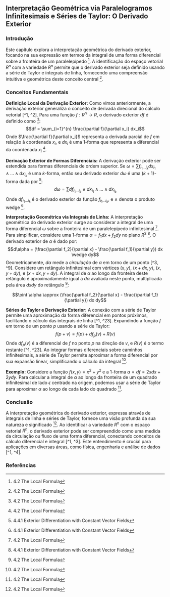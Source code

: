 ## Interpretação Geométrica via Paralelogramos Infinitesimais e Séries de Taylor: O Derivado Exterior

### Introdução
Este capítulo explora a interpretação geométrica do derivado exterior, focando na sua expressão em termos da integral de uma forma diferencial sobre a fronteira de um paralelepípedo [^1]. A identificação do espaço vetorial $R^n$ com a variedade $R^n$ permite que o derivado exterior seja definido usando a série de Taylor e integrais de linha, fornecendo uma compreensão intuitiva e geométrica deste conceito central [^1].

### Conceitos Fundamentais
**Definição Local da Derivação Exterior:**
Como vimos anteriormente, a derivação exterior generaliza o conceito de derivada direcional do cálculo vetorial [^1, ^2]. Para uma função $f: R^n \rightarrow R$, o derivado exterior $df$ é definido como [^1]:
$$df = \sum_{i=1}^{n} \frac{\partial f}{\partial x_i} dx_i$$
Onde $\frac{\partial f}{\partial x_i}$ representa a derivada parcial de $f$ em relação à coordenada $x_i$, e $dx_i$ é uma 1-forma que representa a diferencial da coordenada $x_i$ [^1].

**Derivação Exterior de Formas Diferenciais:**
A derivação exterior pode ser estendida para formas diferenciais de ordem superior. Se $\omega = \sum f_{i_1...i_k} dx_{i_1} \wedge ... \wedge dx_{i_k}$ é uma $k$-forma, então seu derivado exterior $d\omega$ é uma $(k+1)$-forma dada por [^3]:
$$d\omega = \sum df_{i_1...i_k} \wedge dx_{i_1} \wedge ... \wedge dx_{i_k}$$
Onde $df_{i_1...i_k}$ é o derivado exterior da função $f_{i_1...i_k}$, e $\wedge$ denota o produto wedge [^3].

**Interpretação Geométrica via Integrais de Linha:**
A interpretação geométrica do derivado exterior surge ao considerar a integral de uma forma diferencial $\omega$ sobre a fronteira de um paralelepípedo infinitesimal [^1]. Para simplificar, considere uma 1-forma $\alpha = f_1 dx + f_2 dy$ no plano $R^2$ [^3]. O derivado exterior de $\alpha$ é dado por:
$$d\alpha = (\frac{\partial f_2}{\partial x} - \frac{\partial f_1}{\partial y}) dx \wedge dy$$
Geometricamente, $d\alpha$ mede a *circulação* de $\alpha$ em torno de um ponto [^3, ^9]. Considere um retângulo infinitesimal com vértices $(x, y)$, $(x + dx, y)$, $(x, y + dy)$, e $(x + dx, y + dy)$. A integral de $\alpha$ ao longo da fronteira deste retângulo é aproximadamente igual a $d\alpha$ avaliada neste ponto, multiplicada pela área $dx dy$ do retângulo [^1]:

$$\oint \alpha \approx (\frac{\partial f_2}{\partial x} - \frac{\partial f_1}{\partial y}) dx dy$$

**Séries de Taylor e Derivação Exterior:**
A conexão com a série de Taylor permite uma aproximação da forma diferencial em pontos próximos, facilitando o cálculo das integrais de linha [^1, ^23]. Expandindo a função $f$ em torno de um ponto $p$ usando a série de Taylor:
$$f(p + v) = f(p) + df_p(v) + R(v)$$
Onde $df_p(v)$ é a diferencial de $f$ no ponto $p$ na direção de $v$, e $R(v)$ é o termo restante [^1, ^23]. Ao integrar formas diferenciais sobre caminhos infinitesimais, a série de Taylor permite aproximar a forma diferencial por sua expansão linear, simplificando o cálculo da integral [^1].

**Exemplo:**
Considere a função $f(x, y) = x^2 + y^2$ e a 1-forma $\alpha = df = 2x dx + 2y dy$. Para calcular a integral de $\alpha$ ao longo da fronteira de um quadrado infinitesimal de lado $\epsilon$ centrado na origem, podemos usar a série de Taylor para aproximar $\alpha$ ao longo de cada lado do quadrado [^1].

### Conclusão
A interpretação geométrica do derivado exterior, expressa através de integrais de linha e séries de Taylor, fornece uma visão profunda da sua natureza e significado [^1]. Ao identificar a variedade $R^n$ com o espaço vetorial $R^n$, o derivado exterior pode ser compreendido como uma medida da circulação ou fluxo de uma forma diferencial, conectando conceitos de cálculo diferencial e integral [^1, ^3]. Este entendimento é crucial para aplicações em diversas áreas, como física, engenharia e análise de dados [^1, ^4].

### Referências
[^1]: 4.2 The Local Formula
[^2]: 4.4 The Global Formula
[^3]: 4.4.1 Exterior Differentiation with Constant Vector Fields
[^4]: 4.4.2 Exterior Differentiation with Non-Constant Vector Fields
[^5]: 4.5 Another Geometric Viewpoint
[^6]: 4.6 Exterior Differentiation Examples
[^7]: 4.7 Summary, References, and Problems
[^8]: 5 Visualizing One-, Two-, and Three-Forms
[^9]: 4.4 The Global Formula
<!-- END -->